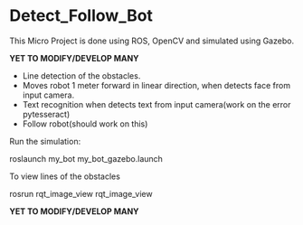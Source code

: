 # Detect_Follow_Bot
This Micro Project is done using ROS, OpenCV and simulated using Gazebo.

****YET TO MODIFY/DEVELOP MANY****

- Line detection of the obstacles.
- Moves robot 1 meter forward in linear direction, when detects face from input camera.
- Text recognition when detects text from input camera(work on the error pytesseract)
- Follow robot(should work on this)


Run the simulation:

roslaunch my_bot my_bot_gazebo.launch

To view lines of the obstacles

rosrun rqt_image_view rqt_image_view


****YET TO MODIFY/DEVELOP MANY****
